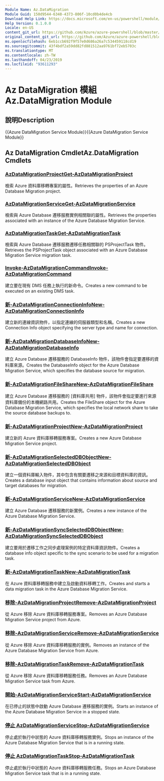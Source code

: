 ```yaml
---
Module Name: Az.DataMigration
Module Guid: 150d9544-6348-4373-806f-10cd0b4de4cb
Download Help Link: https://docs.microsoft.com/en-us/powershell/module/az.datamigration
Help Version: 0.1.0.0
Locale: en-US
content_git_url: https://github.com/Azure/azure-powershell/blob/master/src/DataMigration/DataMigration/help/Az.DataMigration.md
original_content_git_url: https://github.com/Azure/azure-powershell/blob/master/src/DataMigration/DataMigration/help/Az.DataMigration.md
ms.openlocfilehash: 6eb1ccb692f9f57e0d686a26a7c534459118cd19
ms.sourcegitcommit: 43f4bdf2a59dd82fd881512aa9761bf72eb5703c
ms.translationtype: MT
ms.contentlocale: zh-TW
ms.lasthandoff: 04/23/2019
ms.locfileid: "93611293"
---
```

# <span data-ttu-id="ce4dc-101">Az DataMigration 模組</span><span class="sxs-lookup"><span data-stu-id="ce4dc-101">Az.DataMigration Module</span></span>
## <span data-ttu-id="ce4dc-102">說明</span><span class="sxs-lookup"><span data-stu-id="ce4dc-102">Description</span></span>
<span data-ttu-id="ce4dc-103">{{Azure DataMigration Service Module}}</span><span class="sxs-lookup"><span data-stu-id="ce4dc-103">{{Azure DataMigration Service Module}}</span></span>

## <span data-ttu-id="ce4dc-104">Az DataMigration Cmdlet</span><span class="sxs-lookup"><span data-stu-id="ce4dc-104">Az.DataMigration Cmdlets</span></span>
### [<span data-ttu-id="ce4dc-105">AzDataMigrationProject</span><span class="sxs-lookup"><span data-stu-id="ce4dc-105">Get-AzDataMigrationProject</span></span>](Get-AzDataMigrationProject.md)
<span data-ttu-id="ce4dc-106">檢索 Azure 資料庫移轉專案的屬性。</span><span class="sxs-lookup"><span data-stu-id="ce4dc-106">Retrieves the properties of an Azure Database Migration project.</span></span>

### [<span data-ttu-id="ce4dc-107">AzDataMigrationService</span><span class="sxs-lookup"><span data-stu-id="ce4dc-107">Get-AzDataMigrationService</span></span>](Get-AzDataMigrationService.md)
<span data-ttu-id="ce4dc-108">檢索與 Azure Database 遷移服務實例相關聯的屬性。</span><span class="sxs-lookup"><span data-stu-id="ce4dc-108">Retrieves the properties associated with an instance of the Azure Database Migration Service.</span></span> 

### [<span data-ttu-id="ce4dc-109">AzDataMigrationTask</span><span class="sxs-lookup"><span data-stu-id="ce4dc-109">Get-AzDataMigrationTask</span></span>](Get-AzDataMigrationTask.md)
<span data-ttu-id="ce4dc-110">檢索與 Azure Database 遷移服務遷移任務相關聯的 PSProjectTask 物件。</span><span class="sxs-lookup"><span data-stu-id="ce4dc-110">Retrieves the PSProjectTask object associated with an Azure Database Migration Service migration task.</span></span>

### [<span data-ttu-id="ce4dc-111">Invoke-AzDataMigrationCommand</span><span class="sxs-lookup"><span data-stu-id="ce4dc-111">Invoke-AzDataMigrationCommand</span></span>](Invoke-AzDataMigrationCommand.md)
<span data-ttu-id="ce4dc-112">建立要在現有 DMS 任務上執行的新命令。</span><span class="sxs-lookup"><span data-stu-id="ce4dc-112">Creates a new command to be executed on an existing DMS task.</span></span>

### [<span data-ttu-id="ce4dc-113">新-AzDataMigrationConnectionInfo</span><span class="sxs-lookup"><span data-stu-id="ce4dc-113">New-AzDataMigrationConnectionInfo</span></span>](New-AzDataMigrationConnectionInfo.md)
<span data-ttu-id="ce4dc-114">建立新的連線資訊物件，以指定連線的伺服器類型和名稱。</span><span class="sxs-lookup"><span data-stu-id="ce4dc-114">Creates a new Connection Info object specifying the server type and name for connection.</span></span>

### [<span data-ttu-id="ce4dc-115">新-AzDataMigrationDatabaseInfo</span><span class="sxs-lookup"><span data-stu-id="ce4dc-115">New-AzDataMigrationDatabaseInfo</span></span>](New-AzDataMigrationDatabaseInfo.md)
<span data-ttu-id="ce4dc-116">建立 Azure Database 遷移服務的 DatabaseInfo 物件，該物件會指定要遷移的資料庫來源。</span><span class="sxs-lookup"><span data-stu-id="ce4dc-116">Creates the DatabaseInfo object for the Azure Database Migration Service, which specifies the database source for migration.</span></span>

### [<span data-ttu-id="ce4dc-117">新-AzDataMigrationFileShare</span><span class="sxs-lookup"><span data-stu-id="ce4dc-117">New-AzDataMigrationFileShare</span></span>](New-AzDataMigrationFileShare.md)
<span data-ttu-id="ce4dc-118">建立 Azure Database 遷移服務的 [資料庫共用] 物件，該物件會指定要進行來源資料庫備份的本機網路共用。</span><span class="sxs-lookup"><span data-stu-id="ce4dc-118">Creates the FileShare object for the Azure Database Migration Service, which specifies the local network share to take the source database backups to.</span></span>

### [<span data-ttu-id="ce4dc-119">新-AzDataMigrationProject</span><span class="sxs-lookup"><span data-stu-id="ce4dc-119">New-AzDataMigrationProject</span></span>](New-AzDataMigrationProject.md)
<span data-ttu-id="ce4dc-120">建立新的 Azure 資料庫移轉服務專案。</span><span class="sxs-lookup"><span data-stu-id="ce4dc-120">Creates a new Azure Database Migration Service project.</span></span>

### [<span data-ttu-id="ce4dc-121">新-AzDataMigrationSelectedDBObject</span><span class="sxs-lookup"><span data-stu-id="ce4dc-121">New-AzDataMigrationSelectedDBObject</span></span>](New-AzDataMigrationSelectedDBObject.md)
<span data-ttu-id="ce4dc-122">建立一個資料庫輸入物件，其中包含有關要遷移之來源和目標資料庫的資訊。</span><span class="sxs-lookup"><span data-stu-id="ce4dc-122">Creates a database input object that contains information about source and target databases for migration.</span></span>

### [<span data-ttu-id="ce4dc-123">新-AzDataMigrationService</span><span class="sxs-lookup"><span data-stu-id="ce4dc-123">New-AzDataMigrationService</span></span>](New-AzDataMigrationService.md)
<span data-ttu-id="ce4dc-124">建立 Azure Database 遷移服務的新實例。</span><span class="sxs-lookup"><span data-stu-id="ce4dc-124">Creates a new instance of the Azure Database Migration Service.</span></span>

### [<span data-ttu-id="ce4dc-125">新-AzDataMigrationSyncSelectedDBObject</span><span class="sxs-lookup"><span data-stu-id="ce4dc-125">New-AzDataMigrationSyncSelectedDBObject</span></span>](New-AzDataMigrationSyncSelectedDBObject.md)
<span data-ttu-id="ce4dc-126">建立要用於遷移工作之同步處理案例的特定資料庫資訊物件。</span><span class="sxs-lookup"><span data-stu-id="ce4dc-126">Creates a database info object specific to the sync scenario to be used for a migration task.</span></span>

### [<span data-ttu-id="ce4dc-127">新-AzDataMigrationTask</span><span class="sxs-lookup"><span data-stu-id="ce4dc-127">New-AzDataMigrationTask</span></span>](New-AzDataMigrationTask.md)
<span data-ttu-id="ce4dc-128">在 Azure 資料庫移轉服務中建立及啟動資料移轉工作。</span><span class="sxs-lookup"><span data-stu-id="ce4dc-128">Creates and starts a data migration task in the Azure Database Migration Service.</span></span>

### [<span data-ttu-id="ce4dc-129">移除-AzDataMigrationProject</span><span class="sxs-lookup"><span data-stu-id="ce4dc-129">Remove-AzDataMigrationProject</span></span>](Remove-AzDataMigrationProject.md)
<span data-ttu-id="ce4dc-130">從 Azure 移除 Azure 資料庫移轉服務專案。</span><span class="sxs-lookup"><span data-stu-id="ce4dc-130">Removes an Azure Database Migration Service project from Azure.</span></span>

### [<span data-ttu-id="ce4dc-131">移除-AzDataMigrationService</span><span class="sxs-lookup"><span data-stu-id="ce4dc-131">Remove-AzDataMigrationService</span></span>](Remove-AzDataMigrationService.md)
<span data-ttu-id="ce4dc-132">從 Azure 移除 Azure 資料庫移轉服務的實例。</span><span class="sxs-lookup"><span data-stu-id="ce4dc-132">Removes an instance of the Azure Database Migration Service from Azure.</span></span>

### [<span data-ttu-id="ce4dc-133">移除-AzDataMigrationTask</span><span class="sxs-lookup"><span data-stu-id="ce4dc-133">Remove-AzDataMigrationTask</span></span>](Remove-AzDataMigrationTask.md)
<span data-ttu-id="ce4dc-134">從 Azure 移除 Azure 資料庫移轉服務任務。</span><span class="sxs-lookup"><span data-stu-id="ce4dc-134">Removes an Azure Database Migration Service task from Azure.</span></span>

### [<span data-ttu-id="ce4dc-135">開始-AzDataMigrationService</span><span class="sxs-lookup"><span data-stu-id="ce4dc-135">Start-AzDataMigrationService</span></span>](Start-AzDataMigrationService.md)
<span data-ttu-id="ce4dc-136">在已停止的狀態中啟動 Azure Database 遷移服務的實例。</span><span class="sxs-lookup"><span data-stu-id="ce4dc-136">Starts an instance of the Azure Database Migration Service in a stopped state.</span></span> 

### [<span data-ttu-id="ce4dc-137">停止 AzDataMigrationService</span><span class="sxs-lookup"><span data-stu-id="ce4dc-137">Stop-AzDataMigrationService</span></span>](Stop-AzDataMigrationService.md)
<span data-ttu-id="ce4dc-138">停止處於執行中狀態的 Azure 資料庫移轉服務實例。</span><span class="sxs-lookup"><span data-stu-id="ce4dc-138">Stops an instance of the Azure Database Migration Service that is in a running state.</span></span>

### [<span data-ttu-id="ce4dc-139">停止 AzDataMigrationTask</span><span class="sxs-lookup"><span data-stu-id="ce4dc-139">Stop-AzDataMigrationTask</span></span>](Stop-AzDataMigrationTask.md)
<span data-ttu-id="ce4dc-140">停止處於執行中狀態的 Azure 資料庫移轉服務任務。</span><span class="sxs-lookup"><span data-stu-id="ce4dc-140">Stops an  Azure Database Migration Service task that is in a running state.</span></span>

